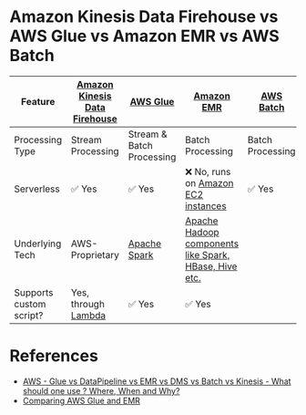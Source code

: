 # Amazon Kinesis Data Firehouse vs AWS Glue vs Amazon EMR vs AWS Batch

| Feature                 | [Amazon Kinesis Data Firehouse](../DataConnectors/AmazonKinesisDataFirehouse/Readme.md) | [AWS Glue](AWSGlue.md)                                                          | [Amazon EMR](AmazonEMR.md)                                                                                 | [AWS Batch](AWSBatch.md) |
|-------------------------|-----------------------------------------------------------------------------------------|---------------------------------------------------------------------------------|------------------------------------------------------------------------------------------------------------|--------------------------|
| Processing Type         | Stream Processing                                                                       | Stream & Batch Processing                                                       | Batch Processing                                                                                           | Batch Processing         |
| Serverless              | :white_check_mark: Yes                                                                  | :white_check_mark: Yes                                                          | :x: No, runs on [Amazon EC2 instances](../../3_ComputeServices/AmazonEC2/Readme.md)                        | :white_check_mark: Yes   |
| Underlying Tech         | AWS-Proprietary                                                                         | [Apache Spark](../../../6_BigData/DataProcessing/ApacheSpark/Readme.md) | [Apache Hadoop components like Spark, HBase, Hive etc.](../../../6_BigData/ApacheHadoop/Readme.md) |                          |
| Supports custom script? | Yes, through [Lambda](../../3_ComputeServices/AWSLambda/Readme.md)                      | :white_check_mark: Yes                                                                          | :white_check_mark: Yes                                                                                     |                          |

# References
- [AWS - Glue vs DataPipeline vs EMR vs DMS vs Batch vs Kinesis - What should one use ? Where, When and Why?](https://www.linkedin.com/pulse/aws-glue-vs-datapipeline-emr-dms-batch-kinesis-what-ramamurthy/)
- [Comparing AWS Glue and EMR](https://fathomtech.io/blog/aws-emr-versus-glue/)
